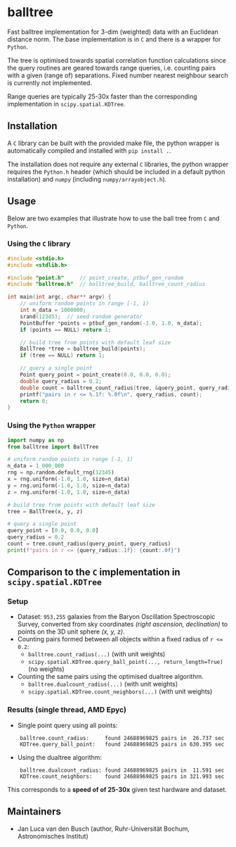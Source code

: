 # balltree

Fast balltree implementation for 3-dim (weighted) data with an Euclidean
distance norm. The base implementation is in `C` and there is a wrapper for
`Python`.

The tree is optimised towards spatial correlation function calculations since
the query routines are geared towards range queries, i.e. counting pairs with a
given (range of) separations. Fixed number nearest neighbour search is currently
not implemented.

Range queries are typically 25-30x faster than the corresponding implementation
in `scipy.spatial.KDTree`.

## Installation

A `C` library can be built with the provided make file, the python wrapper is
automatically compiled and installed with `pip install .`.

The installation does not require any external `C` libraries, the python wrapper
requires the `Python.h` header (which should be included in a default python
installation) and `numpy` (including `numpy/arrayobject.h`).


## Usage

Below are two examples that illustrate how to use the ball tree from `C` and
`Python`.

### Using the `C` library

```c
#include <stdio.h>
#include <stdlib.h>

#include "point.h"     // point_create, ptbuf_gen_random
#include "balltree.h"  // balltree_build, balltree_count_radius

int main(int argc, char** argv) {
    // uniform random points in range [-1, 1)
    int n_data = 1000000;
    srand(12345);  // seed random generator
    PointBuffer *points = ptbuf_gen_random(-1.0, 1.0, n_data);
    if (points == NULL) return 1;

    // build tree from points with default leaf size
    BallTree *tree = balltree_build(points);
    if (tree == NULL) return 1;

    // query a single point
    Point query_point = point_create(0.0, 0.0, 0.0);
    double query_radius = 0.2;
    double count = balltree_count_radius(tree, &query_point, query_radius);
    printf("pairs in r <= %.1f: %.0f\n", query_radius, count);
    return 0;
}
```

### Using the `Python` wrapper

```python
import numpy as np
from balltree import BallTree

# uniform random points in range [-1, 1)
n_data = 1_000_000
rng = np.random.default_rng(12345)
x = rng.uniform(-1.0, 1.0, size=n_data)
y = rng.uniform(-1.0, 1.0, size=n_data)
z = rng.uniform(-1.0, 1.0, size=n_data)

# build tree from points with default leaf size
tree = BallTree(x, y, z)

# query a single point
query_point = [0.0, 0.0, 0.0]
query_radius = 0.2
count = tree.count_radius(query_point, query_radius)
print(f"pairs in r <= {query_radius:.1f}: {count:.0f}")
```


## Comparison to the `C` implementation in `scipy.spatial.KDTree`

### Setup

- Dataset: `953,255` galaxies from the Baryon Oscillation Spectroscopic Survey,
  converted from sky coordinates *(right ascension, declination)* to points on the
  3D unit sphere *(x, y, z)*.
- Counting pairs formed between all objects within a fixed radius of `r <= 0.2`:
    - `balltree.count_radius(...)` (with unit weights)
    - `scipy.spatial.KDTree.query_ball_point(..., return_length=True)` (no weights)
- Counting the same pairs using the optimised dualtree algorithm.
    - `balltree.dualcount_radius(...)` (with unit weights)
    - `scipy.spatial.KDTree.count_neighbors(...)` (with unit weights)

### Results (single thread, AMD Epyc)

- Single point query using all points:
```
    balltree.count_radius:     found 24688969825 pairs in  26.737 sec
    KDTree.query_ball_point:   found 24688969825 pairs in 630.395 sec
```
- Using the dualtree algorithm:
```
    balltree.dualcount_radius: found 24688969825 pairs in  11.591 sec
    KDTree.count_neighbors:    found 24688969825 pairs in 321.993 sec
```

This corresponds to a **speed of of 25-30x** given test hardware and dataset.


## Maintainers

- Jan Luca van den Busch (author, Ruhr-Universität Bochum, Astronomisches Institut)
